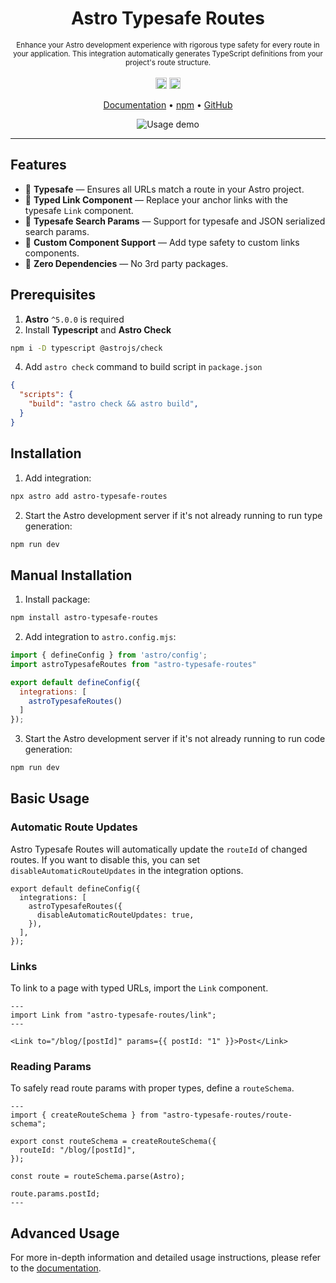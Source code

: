 <h1 align="center">Astro Typesafe Routes</h1>
<p align="center">
  <sub>Enhance your Astro development experience with rigorous type safety for every route in your application. This integration automatically generates TypeScript definitions from your project's route structure.
  </sub>
  <br />
  <br />
  <a href="https://www.npmjs.com/package/astro-typesafe-routes"><img src="https://badge.fury.io/js/astro-typesafe-routes.svg?icon=si%3Anpm" alt="npm version" height="18"></a>
  <a href="/LICENSE"><img src="https://img.shields.io/badge/License-MIT-blue" height="18" /></a>
</p>

<p align="center">
  <a href="https://astro-typesafe-routes-docs.vercel.app/">Documentation</a>
  •
  <a href="https://www.npmjs.com/package/astro-typesafe-routes">npm</a>
  •
  <a href="https://github.com/feelixe/astro-typesafe-routes">GitHub</a>
</p>

<div align="center">
  <img src="https://i.ibb.co/g3k4NfN/ezgif-4-b7d48fa603.gif" alt="Usage demo">
</div>

---


## Features
* 🛟 **Typesafe** — Ensures all URLs match a route in your Astro project.
* 🔗 **Typed Link Component** — Replace your anchor links with the typesafe `Link` component.
* 🔎 **Typesafe Search Params** — Support for typesafe and JSON serialized search params.
* 🧩 **Custom Component Support** — Add type safety to custom links components.
* 🤸 **Zero Dependencies** — No 3rd party packages.

## Prerequisites
1. **Astro** `^5.0.0` is required
2. Install **Typescript** and **Astro Check**
```bash
npm i -D typescript @astrojs/check
```
4. Add `astro check` command to build script in `package.json`
```json
{
  "scripts": {
    "build": "astro check && astro build",
  }
}
```


## Installation
1. Add integration:
```bash
npx astro add astro-typesafe-routes
```
2. Start the Astro development server if it's not already running to run type generation:
```bash
npm run dev
```

## Manual Installation
1. Install package:
```sh
npm install astro-typesafe-routes
```
2. Add integration to `astro.config.mjs`:
```javascript
import { defineConfig } from 'astro/config';
import astroTypesafeRoutes from "astro-typesafe-routes"

export default defineConfig({
  integrations: [
    astroTypesafeRoutes()
  ]
});
```
3. Start the Astro development server if it's not already running to run code generation:
```bash
npm run dev
```
## Basic Usage

### Automatic Route Updates
Astro Typesafe Routes will automatically update the `routeId` of changed routes. If you want to disable this, you can set `disableAutomaticRouteUpdates` in the integration options.
```tsx
export default defineConfig({
  integrations: [
    astroTypesafeRoutes({
      disableAutomaticRouteUpdates: true,
    }),
  ],
});
```

### Links
To link to a page with typed URLs, import the `Link` component.
```tsx
---
import Link from "astro-typesafe-routes/link";
---

<Link to="/blog/[postId]" params={{ postId: "1" }}>Post</Link>
```

### Reading Params
To safely read route params with proper types, define a `routeSchema`.
```tsx
---
import { createRouteSchema } from "astro-typesafe-routes/route-schema";

export const routeSchema = createRouteSchema({
  routeId: "/blog/[postId]",
});

const route = routeSchema.parse(Astro);

route.params.postId;
---
```


## Advanced Usage
For more in-depth information and detailed usage instructions, please refer to the [documentation](https://astro-typesafe-routes-docs.vercel.app/).
